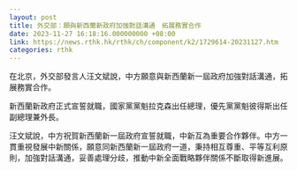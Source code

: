 ```yaml
---
layout: post
title: 外交部：願與新西蘭新政府加強對話溝通　拓展務實合作
date: 2023-11-27 16:18:16.000000000 +08:00
link: https://news.rthk.hk/rthk/ch/component/k2/1729614-20231127.htm
categories: rthk
---
```


在北京，外交部發言人汪文斌說，中方願意與新西蘭新一屆政府加強對話溝通，拓展務實合作。

新西蘭新政府正式宣誓就職，國家黨黨魁拉克森出任總理，優先黨黨魁彼得斯出任副總理兼外長。

汪文斌說，中方祝賀新西蘭新一屆政府宣誓就職，中新互為重要合作夥伴。中方一貫重視發展中新關係，願意同新西蘭新一屆政府一道，秉持相互尊重、平等互利原則，加強對話溝通，妥善處理分歧，推動中新全面戰略夥伴關係不斷取得新進展。
